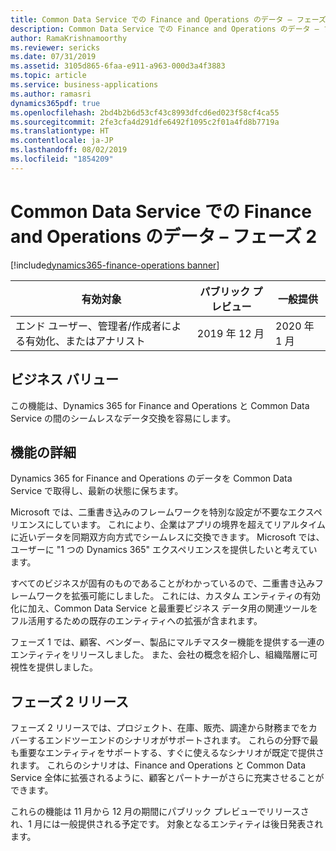 ```yaml
---
title: Common Data Service での Finance and Operations のデータ – フェーズ 2
description: Common Data Service での Finance and Operations のデータ – フェーズ 2
author: RamaKrishnamoorthy
ms.reviewer: sericks
ms.date: 07/31/2019
ms.assetid: 3105d865-6faa-e911-a963-000d3a4f3883
ms.topic: article
ms.service: business-applications
ms.author: ramasri
dynamics365pdf: true
ms.openlocfilehash: 2bd4b2b6d53cf43c8993dfcd6ed023f58cf4ca55
ms.sourcegitcommit: 2fe3cfa4d291dfe6492f1095c2f01a4fd8b7719a
ms.translationtype: HT
ms.contentlocale: ja-JP
ms.lasthandoff: 08/02/2019
ms.locfileid: "1854209"
---
```

# <a name="finance-and-operations-data-in-common-data-service--phase-2"></a>Common Data Service での Finance and Operations のデータ – フェーズ 2
[!include[dynamics365-finance-operations banner](../includes/dynamics365-finance-operations.md)]

| 有効対象    |  パブリック プレビュー | 一般提供 | 
| ---------- | ---------- |---------- |
|エンド ユーザー、管理者/作成者による有効化、またはアナリスト|2019 年 12 月| 2020 年 1 月|


## <a name="business-value"></a>ビジネス バリュー
<!-- bv start -->
この機能は、Dynamics 365 for Finance and Operations と Common Data Service の間のシームレスなデータ交換を容易にします。
<!-- bv end -->



## <a name="feature-details"></a>機能の詳細
<!--feature detail start -->
Dynamics 365 for Finance and Operations のデータを Common Data Service で取得し、最新の状態に保ちます。 

Microsoft では、二重書き込みのフレームワークを特別な設定が不要なエクスペリエンスにしています。 これにより、企業はアプリの境界を超えてリアルタイムに近いデータを同期双方向方式でシームレスに交換できます。 Microsoft では、ユーザーに "1 つの Dynamics 365" エクスペリエンスを提供したいと考えています。 

すべてのビジネスが固有のものであることがわかっているので、二重書き込みフレームワークを拡張可能にしました。 これには、カスタム エンティティの有効化に加え、Common Data Service と最重要ビジネス データ用の関連ツールをフル活用するための既存のエンティティへの拡張が含まれます。

フェーズ 1 では、顧客、ベンダー、製品にマルチマスター機能を提供する一連のエンティティをリリースしました。 また、会社の概念を紹介し、組織階層に可視性を提供しました。

## <a name="phase-2-release"></a>フェーズ 2 リリース
フェーズ 2 リリースでは、プロジェクト、在庫、販売、調達から財務までをカバーするエンドツーエンドのシナリオがサポートされます。 これらの分野で最も重要なエンティティをサポートする、すぐに使えるなシナリオが既定で提供されます。 これらのシナリオは、Finance and Operations と Common Data Service 全体に拡張されるように、顧客とパートナーがさらに充実させることができます。 

これらの機能は 11 月から 12 月の期間にパブリック プレビューでリリースされ、1 月には一般提供される予定です。 対象となるエンティティは後日発表されます。
<!--feature detail end -->











